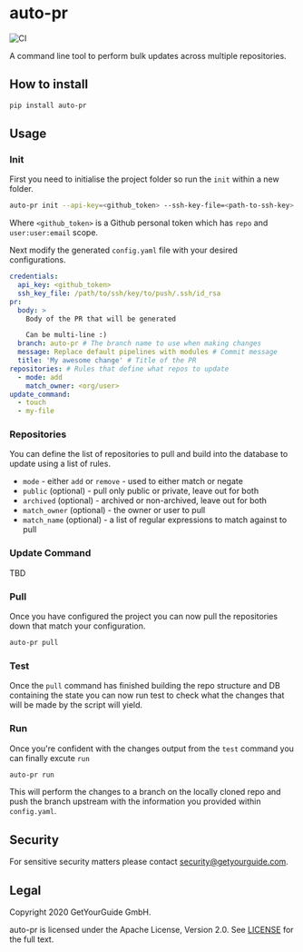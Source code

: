 # auto-pr

![CI](https://github.com/getyourguide/auto-pr/workflows/CI/badge.svg)

A command line tool to perform bulk updates across multiple repositories.

## How to install

```bash
pip install auto-pr
```

## Usage

### Init

First you need to initialise the project folder so run the `init` within a new folder.

```bash
auto-pr init --api-key=<github_token> --ssh-key-file=<path-to-ssh-key>
```

Where `<github_token>` is a Github personal token which has `repo` and `user:user:email` scope.

Next modify the generated `config.yaml` file with your desired configurations.

```yaml
credentials:
  api_key: <github_token>
  ssh_key_file: /path/to/ssh/key/to/push/.ssh/id_rsa
pr:
  body: >
    Body of the PR that will be generated

    Can be multi-line :)
  branch: auto-pr # The branch name to use when making changes
  message: Replace default pipelines with modules # Commit message
  title: 'My awesome change' # Title of the PR
repositories: # Rules that define what repos to update
  - mode: add
    match_owner: <org/user>
update_command:
  - touch
  - my-file
```

### Repositories

You can define the list of repositories to pull and build into the database to update using a list of rules.

- `mode` - either `add` or `remove` - used to either match or negate
- `public` (optional) - pull only public or private, leave out for both
- `archived` (optional) -  archived or non-archived, leave out for both
- `match_owner` (optional) - the owner or user to pull
- `match_name` (optional) - a list of regular expressions to match against to pull

###  Update Command

TBD

### Pull

Once you have configured the project you can now pull the repositories down that match your configuration.

```bash
auto-pr pull
```

### Test

Once the `pull` command has finished building the repo structure and DB containing the state you can now run test to check what the changes that will be made by the script will yield.

### Run

Once you're confident with the changes output from the `test` command you can finally excute `run`

```bash
auto-pr run
```

This will perform the changes to a branch on the locally cloned repo and push the branch upstream with the information you provided within `config.yaml`.

## Security

For sensitive security matters please contact [security@getyourguide.com](mailto:security@getyourguide.com).

## Legal

Copyright 2020 GetYourGuide GmbH.

auto-pr is licensed under the Apache License, Version 2.0. See [LICENSE](LICENSE) for the full text.
